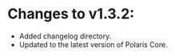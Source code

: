 # Changes to v1.3.2:

- Added changelog directory.
- Updated to the latest version of Polaris Core.
